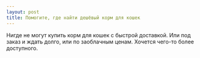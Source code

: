 ```yaml
---
layout: post 
title: Помогите, где найти дешёвый корм для кошек 
--- 
```

Нигде не могут купить корм для кошек с быстрой доставкой. Или под заказ и ждать долго, или по заоблачным ценам. Хочется чего-то более доступного.
